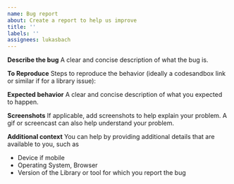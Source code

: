```yaml
---
name: Bug report
about: Create a report to help us improve
title: ''
labels: ''
assignees: lukasbach
---
```


**Describe the bug**
A clear and concise description of what the bug is.

**To Reproduce**
Steps to reproduce the behavior (ideally a codesandbox link or similar if for a library issue):

**Expected behavior**
A clear and concise description of what you expected to happen.

**Screenshots**
If applicable, add screenshots to help explain your problem. A gif or screencast can also help understand your problem.

**Additional context**
You can help by providing additional details that are available to you, such as

- Device if mobile
- Operating System, Browser
- Version of the Library or tool for which you report the bug

<!--
  By the way, I also have a Github Sponsor account. A small contribution can help me continue investing free time
  into maintaining and improving my open source work.

  https://github.com/sponsors/lukasbach

  I can also provide paid support or consultency to help you with integrating my project, or to prioritize your
  issue. Feel free to contact me through contact@lukasbach.com, and we can find something that works for both
  of us :)
-->